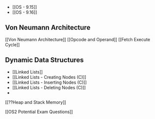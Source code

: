 - [[OS - 9.15]]
- [[OS - 9.16]]

## Von Neumann Architecture
[[Von Neumann Architecture]]
[[Opcode and Operand]]
[[Fetch Execute Cycle]]

## Dynamic Data Structures
- [[Linked Lists]]
- [[Linked Lists - Creating Nodes (C)]]
- [[Linked Lists - Inserting Nodes (C)]]
- [[Linked Lists - Deleting Nodes (C)]]
- 


[[??Heap and Stack Memory]]

[[OS2 Potential Exam Questions]] 